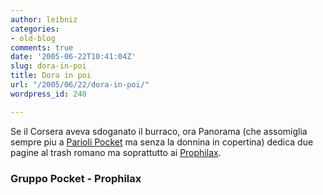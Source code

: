 ```yaml
---
author: leibniz
categories:
- old-blog
comments: true
date: '2005-06-22T10:41:04Z'
slug: dora-in-poi
title: Dora in poi
url: "/2005/06/22/dora-in-poi/"
wordpress_id: 240

---
```

Se il Corsera aveva sdoganato il burraco, ora Panorama (che assomiglia
sempre piu a [Parioli Pocket](https://www.gruppopocket.com/index2.html) ma senza la donnina in copertina) dedica due pagine al trash romano ma
soprattutto ai [Prophilax](https://www.prophilax.it/).  



### Gruppo Pocket - Prophilax


  

